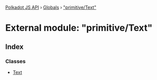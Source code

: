 [Polkadot JS API](../README.md) › [Globals](../globals.md) › ["primitive/Text"](_primitive_text_.md)

# External module: "primitive/Text"

## Index

### Classes

* [Text](../classes/_primitive_text_.text.md)
